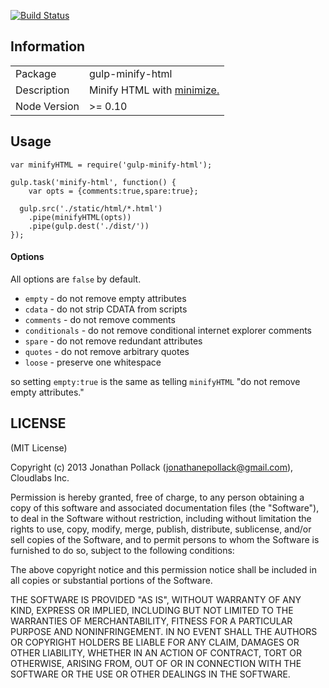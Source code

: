 [![Build Status](https://travis-ci.org/jonathanepollack/gulp-minify-html.png?branch=master)](https://travis-ci.org/jonathanepollack/gulp-minify-html)
## Information

<table>
<tr> 
<td>Package</td><td>gulp-minify-html</td>
</tr>
<tr>
<td>Description</td>
<td>Minify HTML with <a href="https://github.com/Moveo/minimize">minimize.</a></td>
</tr>
<tr>
<td>Node Version</td>
<td>>= 0.10</td>
</tr>
</table>

## Usage

```
var minifyHTML = require('gulp-minify-html');

gulp.task('minify-html', function() {
	var opts = {comments:true,spare:true};
	
  gulp.src('./static/html/*.html')
    .pipe(minifyHTML(opts))
    .pipe(gulp.dest('./dist/'))
});
```
#### Options
All options are `false` by default.

* `empty` - do not remove empty attributes
* `cdata` - do not strip CDATA from scripts
* `comments` - do not remove comments
* `conditionals` - do not remove conditional internet explorer comments
* `spare` - do not remove redundant attributes
* `quotes` - do not remove arbitrary quotes
* `loose` - preserve one whitespace

so setting `empty:true` is the same as telling `minifyHTML` "do not remove empty attributes."

## LICENSE

(MIT License)

Copyright (c) 2013 Jonathan Pollack (<jonathanepollack@gmail.com>), Cloudlabs Inc.

Permission is hereby granted, free of charge, to any person obtaining
a copy of this software and associated documentation files (the
"Software"), to deal in the Software without restriction, including
without limitation the rights to use, copy, modify, merge, publish,
distribute, sublicense, and/or sell copies of the Software, and to
permit persons to whom the Software is furnished to do so, subject to
the following conditions:

The above copyright notice and this permission notice shall be
included in all copies or substantial portions of the Software.

THE SOFTWARE IS PROVIDED "AS IS", WITHOUT WARRANTY OF ANY KIND,
EXPRESS OR IMPLIED, INCLUDING BUT NOT LIMITED TO THE WARRANTIES OF
MERCHANTABILITY, FITNESS FOR A PARTICULAR PURPOSE AND
NONINFRINGEMENT. IN NO EVENT SHALL THE AUTHORS OR COPYRIGHT HOLDERS BE
LIABLE FOR ANY CLAIM, DAMAGES OR OTHER LIABILITY, WHETHER IN AN ACTION
OF CONTRACT, TORT OR OTHERWISE, ARISING FROM, OUT OF OR IN CONNECTION
WITH THE SOFTWARE OR THE USE OR OTHER DEALINGS IN THE SOFTWARE.
